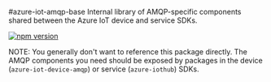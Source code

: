 #azure-iot-amqp-base
Internal library of AMQP-specific components shared between the Azure IoT device and service SDKs.

[![npm version](https://badge.fury.io/js/azure-iot-amqp-base.svg)](https://badge.fury.io/js/azure-iot-amqp-base)

NOTE: You generally don't want to reference this package directly. The AMQP components you need should be exposed by packages in the device (`azure-iot-device-amqp`) or service (`azure-iothub`) SDKs.